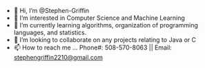 - 👋 Hi, I’m @Stephen-Griffin
- 👀 I’m interested in Computer Science and Machine Learning
- 🌱 I’m currently learning algorithms, organization of programming languages, and statistics.
- 💞️ I’m looking to collaborate on any projects relating to Java or C
- 📫 How to reach me ... Phone#: 508-570-8063 || Email: stephengriffin2210@gmail.com

<!---
Stephen-Griffin/Stephen-Griffin is a ✨ special ✨ repository because its `README.md` (this file) appears on your GitHub profile.
You can click the Preview link to take a look at your changes.
--->
